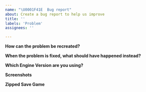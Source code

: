 ```yaml
---
name: "\U0001F41E  Bug report"
about: Create a bug report to help us improve
title: ''
labels: 'Problem'
assignees: ''

---
```


**How can the problem be recreated?**

<!--
Example: 
1. Go to '...'
2. Click on '....'
3. Scroll down to '....'
4. See error
-->

**When the problem is fixed, what should have happened instead?**

**Which Engine Version are you using?** <!-- Can be found on the TripleA launch screen-->

**Screenshots** <!-- If applicable, add screenshots to help explain your problem. -->

**Zipped Save Game**

<!--
Please zip and post a save game to this bug report!

To zip a save game:
 - find the save game file ending with '.tsvg'
 - use a 'zip' program like winzip (file compression, 
   example: https://www.wikihow.com/Make-a-Zip-File)

Once zipped, you can post the zip file to this issue by clicking 
"attach files" at the bottom of this window or dragging and dropping 
them into this text area. Thank you!
-->


